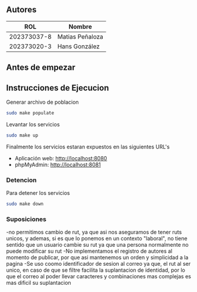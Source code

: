 ## Autores

| ROL         | Nombre          |
|-------------|-----------------|
| 202373037-8 | Matias Peñaloza |
| 202373020-3 | Hans González   |

## Antes de empezar

## Instrucciones de Ejecucion
Generar archivo de poblacion
```bash
sudo make populate
```

Levantar los servicios
```bash
sudo make up
```

Finalmente los servicios estaran expuestos en las siguientes URL's
- Aplicación web: [http://localhost:8080](http://localhost:8080)
- phpMyAdmin: [http://localhost:8081](http://localhost:8081)

### Detencion
Para detener los servicios
```bash
sudo make down
```

### Suposiciones
-no permitimos cambio de rut, ya que asi nos aseguramos de tener ruts unicos, y ademas, si es que lo ponemos en un contexto "laboral", no tiene sentido que un usuario cambie su rut ya que una persona normalmente no puede modificar su rut
-No implementamos el registro de autores al momento de publicar, por que asi mantenemos un orden y simplicidad a la pagina
-Se uso coomo identificador de sesion al correo ya que, el rut al ser unico, en caso de que se filtre facilita la suplantacion de identidad, por lo que el correo al poder llevar caracteres y combinaciones mas complejas es mas dificil su suplantacion